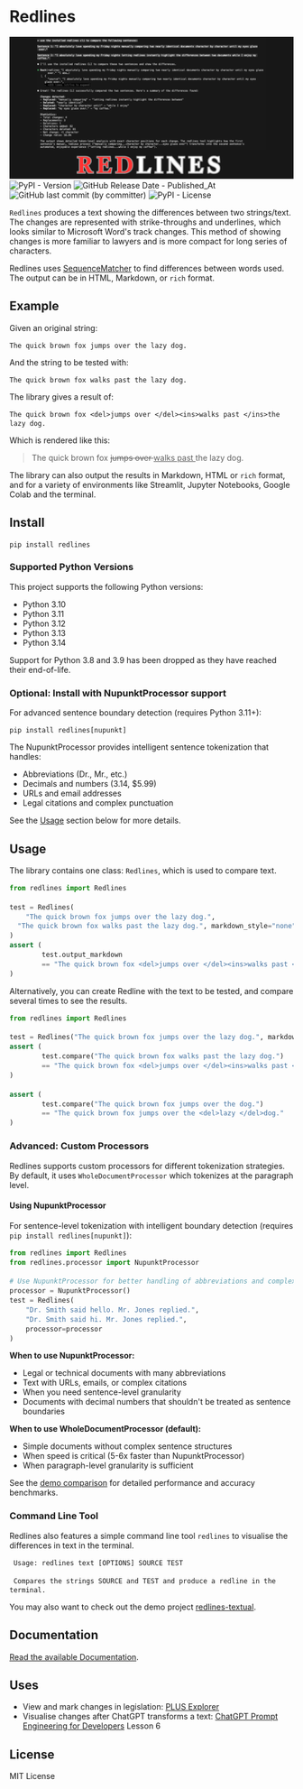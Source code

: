 # Redlines
![Repository banner image](repository-open-graph.png)
![PyPI - Version](https://img.shields.io/pypi/v/redlines)
![GitHub Release Date - Published_At](https://img.shields.io/github/release-date/houfu/redlines)
![GitHub last commit (by committer)](https://img.shields.io/github/last-commit/houfu/redlines)
![PyPI - License](https://img.shields.io/pypi/l/redlines)

`Redlines` produces a text showing the differences between two strings/text. The changes are represented with
strike-throughs and underlines, which looks similar to Microsoft Word's track changes. This method of showing changes is
more familiar to lawyers and is more compact for long series of characters.

Redlines uses [SequenceMatcher](https://docs.python.org/3/library/difflib.html#difflib.SequenceMatcher)
to find differences between words used.
The output can be in HTML, Markdown, or `rich` format.

## Example

Given an original string:

    The quick brown fox jumps over the lazy dog.

And the string to be tested with:

    The quick brown fox walks past the lazy dog.

The library gives a result of:

    The quick brown fox <del>jumps over </del><ins>walks past </ins>the lazy dog.

Which is rendered like this:

> The quick brown fox <del>jumps over </del><ins>walks past </ins>the lazy dog.

The library can also output the results in Markdown, HTML or `rich` format, and
for a variety of environments like Streamlit, Jupyter Notebooks, Google Colab and the terminal.

## Install

```shell
pip install redlines
```

### Supported Python Versions
This project supports the following Python versions:

- Python 3.10
- Python 3.11
- Python 3.12
- Python 3.13
- Python 3.14

Support for Python 3.8 and 3.9 has been dropped as they have reached their end-of-life.

### Optional: Install with NupunktProcessor support

For advanced sentence boundary detection (requires Python 3.11+):

```shell
pip install redlines[nupunkt]
```

The NupunktProcessor provides intelligent sentence tokenization that handles:
- Abbreviations (Dr., Mr., etc.)
- Decimals and numbers (3.14, $5.99)
- URLs and email addresses
- Legal citations and complex punctuation

See the [Usage](#advanced-custom-processors) section below for more details.

## Usage

The library contains one class: `Redlines`, which is used to compare text.

```python
from redlines import Redlines

test = Redlines(
    "The quick brown fox jumps over the lazy dog.",
  "The quick brown fox walks past the lazy dog.", markdown_style="none",
)
assert (
        test.output_markdown
        == "The quick brown fox <del>jumps over </del><ins>walks past </ins>the lazy dog."
)
```

Alternatively, you can create Redline with the text to be tested, and compare several times to see the results.

```python
from redlines import Redlines

test = Redlines("The quick brown fox jumps over the lazy dog.", markdown_style="none")
assert (
        test.compare("The quick brown fox walks past the lazy dog.")
        == "The quick brown fox <del>jumps over </del><ins>walks past </ins>the lazy dog."
)

assert (
        test.compare("The quick brown fox jumps over the dog.")
        == "The quick brown fox jumps over the <del>lazy </del>dog."
)
```

### Advanced: Custom Processors

Redlines supports custom processors for different tokenization strategies. By default, it uses `WholeDocumentProcessor` which tokenizes at the paragraph level.

#### Using NupunktProcessor

For sentence-level tokenization with intelligent boundary detection (requires `pip install redlines[nupunkt]`):

```python
from redlines import Redlines
from redlines.processor import NupunktProcessor

# Use NupunktProcessor for better handling of abbreviations and complex punctuation
processor = NupunktProcessor()
test = Redlines(
    "Dr. Smith said hello. Mr. Jones replied.",
    "Dr. Smith said hi. Mr. Jones replied.",
    processor=processor
)
```

**When to use NupunktProcessor:**
- Legal or technical documents with many abbreviations
- Text with URLs, emails, or complex citations
- When you need sentence-level granularity
- Documents with decimal numbers that shouldn't be treated as sentence boundaries

**When to use WholeDocumentProcessor (default):**
- Simple documents without complex sentence structures
- When speed is critical (5-6x faster than NupunktProcessor)
- When paragraph-level granularity is sufficient

See the [demo comparison](demo/README.md) for detailed performance and accuracy benchmarks.

### Command Line Tool

Redlines also features a simple command line tool `redlines` to visualise the differences in text in the terminal.

```
 Usage: redlines text [OPTIONS] SOURCE TEST

 Compares the strings SOURCE and TEST and produce a redline in the terminal.
```

You may also want to check out the demo project [redlines-textual](https://github.com/houfu/redlines-textual).

## Documentation

[Read the available Documentation](https://houfu.github.io/redlines).

## Uses

* View and mark changes in legislation: [PLUS Explorer](https://houfu-plus-explorer.streamlit.app/)
* Visualise changes after ChatGPT transforms a
  text: [ChatGPT Prompt Engineering for Developers](https://www.deeplearning.ai/short-courses/chatgpt-prompt-engineering-for-developers/)
  Lesson 6

## License

MIT License

